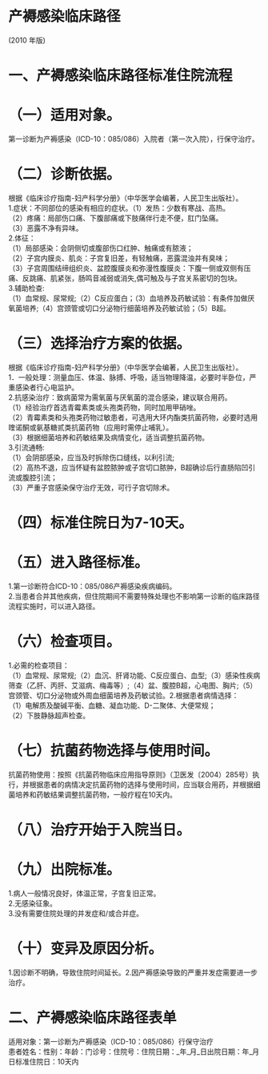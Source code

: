 # 产褥感染临床路径  
(2010 年版)  
# 一、产褥感染临床路径标准住院流程  
# （一）适用对象。  
第一诊断为产褥感染（ICD-10：085/086）入院者（第一次入院），行保守治疗。  
# （二）诊断依据。  
根据《临床诊疗指南-妇产科学分册》（中华医学会编著，人民卫生出版社）。  
1.症状：不同部位的感染有相应的症状。（1）发热：少数有寒战、高热。  
（2）疼痛：局部伤口痛、下腹部痛或下肢痛伴行走不便，肛门坠痛。  
（3）恶露不净有异味。  
2.体征：  
（1）局部感染：会阴侧切或腹部伤口红肿、触痛或有脓液；  
（2）子宫内膜炎、肌炎：子宫复旧差，有轻触痛，恶露混浊并有臭味；  
（3）子宫周围结缔组织炎、盆腔腹膜炎和弥漫性腹膜炎：下腹一侧或双侧有压痛、反跳痛、肌紧张，肠鸣音减弱或消失,偶可触及与子宫关系密切的包块。  
3.辅助检查:  
（1）血常规、尿常规;（2）C反应蛋白；（3）血培养及药敏试验：有条件加做厌氧菌培养;（4）宫颈管或切口分泌物行细菌培养及药敏试验；（5）B超。  
# （三）选择治疗方案的依据。  
根据《临床诊疗指南-妇产科学分册》（中华医学会编著，人民卫生出版社）。  
1．一般处理：测量血压、体温、脉搏、呼吸，适当物理降温，必要时半卧位，严重感染者行心电监护。  
2.抗感染治疗：致病菌常为需氧菌与厌氧菌的混合感染，建议联合用药。  
（1）经验治疗首选青霉素类或头孢类药物，同时加用甲硝唑。  
（2）青霉素类和头孢类药物过敏患者，可选用大环内酯类抗菌药物，必要时选用喹诺酮或氨基糖贰类抗菌药物（应用时需停止哺乳）。  
（3）根据细菌培养和药敏结果及病情变化，适当调整抗菌药物。  
3.引流通畅:  
（1）会阴部感染，应当及时拆除伤口缝线，以利引流;  
（2）高热不退，应当怀疑有盆腔脓肿或子宫切口脓肿，B超确诊后行直肠陷凹引流或腹腔引流；  
（3）严重子宫感染保守治疗无效，可行子宫切除术。  
# （四）标准住院日为7-10天。  
# （五）进入路径标准。  
1.第一诊断符合ICD-10：085/086产褥感染疾病编码。  
2.当患者合并其他疾病，但住院期间不需要特殊处理也不影响第一诊断的临床路径流程实施时，可以进入路径。  
# （六）检查项目。  
1.必需的检查项目：  
（1）血常规、尿常规;（2）血沉、肝肾功能、C反应蛋白、血型;（3）感染性疾病筛查（乙肝、丙肝、艾滋病、梅毒等）;（4）盆、腹腔B超，心电图、胸片;（5）宫颈管、切口分泌物或外周血细菌培养及药敏试验。2.根据患者病情选择：  
（1）电解质及酸碱平衡、血糖、凝血功能、D-二聚体、大便常规；  
（2）下肢静脉超声检查。  
# （七）抗菌药物选择与使用时间。  
抗菌药物使用：按照《抗菌药物临床应用指导原则》（卫医发〔2004）285号）执行，并根据患者的病情决定抗菌药物的选择与使用时间，应当联合用药，并根据细菌培养和药敏结果调整抗菌药物，一般疗程在10天内。  
# （八）治疗开始于入院当日。  
# （九）出院标准。  
1.病人一般情况良好，体温正常，子宫复旧正常。  
2.无感染征象。  
3.没有需要住院处理的并发症和/或合并症。  
# （十）变异及原因分析。  
1.因诊断不明确，导致住院时间延长。2.因产褥感染导致的严重并发症需要进一步治疗。  
# 二、产褥感染临床路径表单  
适用对象：第一诊断为产褥感染（ICD-10：085/086）行保守治疗  
患者姓名：性别：年龄：门诊号：住院号：住院日期：_年_月_日出院日期：年_月日标准住院日：10天内  
